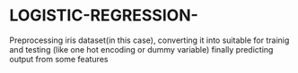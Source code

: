 # LOGISTIC-REGRESSION-
Preprocessing iris dataset(in this case), converting it into suitable for trainig and testing (like one hot encoding or dummy variable) 
finally predicting output from some features
